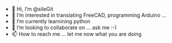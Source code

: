 - 👋 Hi, I’m @sileGit
- 👀 I’m interested in translating FreeCAD, programming Arduino ...
- 🌱 I’m currently learnining python
- 💞️ I’m looking to collaborate on ... ask me :-)
- 📫 How to reach me ... let me now what you are doing

<!---
sileGit/sileGit is a ✨ special ✨ repository because its `README.md` (this file) appears on your GitHub profile.
You can click the Preview link to take a look at your changes.
--->
